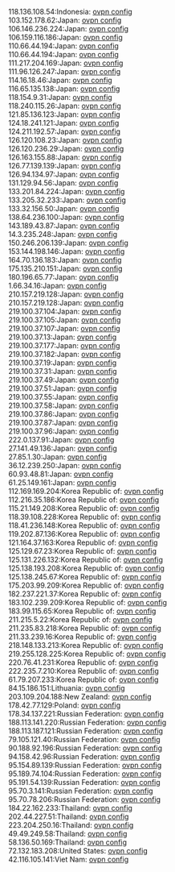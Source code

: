 118.136.108.54:Indonesia: [ovpn config](vpn/118_136_108_54.ovpn)  
103.152.178.62:Japan: [ovpn config](vpn/103_152_178_62.ovpn)  
106.146.236.224:Japan: [ovpn config](vpn/106_146_236_224.ovpn)  
106.159.116.186:Japan: [ovpn config](vpn/106_159_116_186.ovpn)  
110.66.44.194:Japan: [ovpn config](vpn/110_66_44_194.ovpn)  
110.66.44.194:Japan: [ovpn config](vpn/110_66_44_194.ovpn)  
111.217.204.169:Japan: [ovpn config](vpn/111_217_204_169.ovpn)  
111.96.126.247:Japan: [ovpn config](vpn/111_96_126_247.ovpn)  
114.16.18.46:Japan: [ovpn config](vpn/114_16_18_46.ovpn)  
116.65.135.138:Japan: [ovpn config](vpn/116_65_135_138.ovpn)  
118.154.9.31:Japan: [ovpn config](vpn/118_154_9_31.ovpn)  
118.240.115.26:Japan: [ovpn config](vpn/118_240_115_26.ovpn)  
121.85.136.123:Japan: [ovpn config](vpn/121_85_136_123.ovpn)  
124.18.241.121:Japan: [ovpn config](vpn/124_18_241_121.ovpn)  
124.211.192.57:Japan: [ovpn config](vpn/124_211_192_57.ovpn)  
126.120.108.23:Japan: [ovpn config](vpn/126_120_108_23.ovpn)  
126.120.236.29:Japan: [ovpn config](vpn/126_120_236_29.ovpn)  
126.163.155.88:Japan: [ovpn config](vpn/126_163_155_88.ovpn)  
126.77.139.139:Japan: [ovpn config](vpn/126_77_139_139.ovpn)  
126.94.134.97:Japan: [ovpn config](vpn/126_94_134_97.ovpn)  
131.129.94.56:Japan: [ovpn config](vpn/131_129_94_56.ovpn)  
133.201.84.224:Japan: [ovpn config](vpn/133_201_84_224.ovpn)  
133.205.32.233:Japan: [ovpn config](vpn/133_205_32_233.ovpn)  
133.32.156.50:Japan: [ovpn config](vpn/133_32_156_50.ovpn)  
138.64.236.100:Japan: [ovpn config](vpn/138_64_236_100.ovpn)  
143.189.43.87:Japan: [ovpn config](vpn/143_189_43_87.ovpn)  
14.3.235.248:Japan: [ovpn config](vpn/14_3_235_248.ovpn)  
150.246.206.139:Japan: [ovpn config](vpn/150_246_206_139.ovpn)  
153.144.198.146:Japan: [ovpn config](vpn/153_144_198_146.ovpn)  
164.70.136.183:Japan: [ovpn config](vpn/164_70_136_183.ovpn)  
175.135.210.151:Japan: [ovpn config](vpn/175_135_210_151.ovpn)  
180.196.65.77:Japan: [ovpn config](vpn/180_196_65_77.ovpn)  
1.66.34.16:Japan: [ovpn config](vpn/1_66_34_16.ovpn)  
210.157.219.128:Japan: [ovpn config](vpn/210_157_219_128.ovpn)  
210.157.219.128:Japan: [ovpn config](vpn/210_157_219_128.ovpn)  
219.100.37.104:Japan: [ovpn config](vpn/219_100_37_104.ovpn)  
219.100.37.105:Japan: [ovpn config](vpn/219_100_37_105.ovpn)  
219.100.37.107:Japan: [ovpn config](vpn/219_100_37_107.ovpn)  
219.100.37.13:Japan: [ovpn config](vpn/219_100_37_13.ovpn)  
219.100.37.177:Japan: [ovpn config](vpn/219_100_37_177.ovpn)  
219.100.37.182:Japan: [ovpn config](vpn/219_100_37_182.ovpn)  
219.100.37.19:Japan: [ovpn config](vpn/219_100_37_19.ovpn)  
219.100.37.31:Japan: [ovpn config](vpn/219_100_37_31.ovpn)  
219.100.37.49:Japan: [ovpn config](vpn/219_100_37_49.ovpn)  
219.100.37.51:Japan: [ovpn config](vpn/219_100_37_51.ovpn)  
219.100.37.55:Japan: [ovpn config](vpn/219_100_37_55.ovpn)  
219.100.37.58:Japan: [ovpn config](vpn/219_100_37_58.ovpn)  
219.100.37.86:Japan: [ovpn config](vpn/219_100_37_86.ovpn)  
219.100.37.87:Japan: [ovpn config](vpn/219_100_37_87.ovpn)  
219.100.37.96:Japan: [ovpn config](vpn/219_100_37_96.ovpn)  
222.0.137.91:Japan: [ovpn config](vpn/222_0_137_91.ovpn)  
27.141.49.136:Japan: [ovpn config](vpn/27_141_49_136.ovpn)  
27.85.1.30:Japan: [ovpn config](vpn/27_85_1_30.ovpn)  
36.12.239.250:Japan: [ovpn config](vpn/36_12_239_250.ovpn)  
60.93.48.81:Japan: [ovpn config](vpn/60_93_48_81.ovpn)  
61.25.149.161:Japan: [ovpn config](vpn/61_25_149_161.ovpn)  
112.169.169.204:Korea Republic of: [ovpn config](vpn/112_169_169_204.ovpn)  
112.216.35.186:Korea Republic of: [ovpn config](vpn/112_216_35_186.ovpn)  
115.21.149.208:Korea Republic of: [ovpn config](vpn/115_21_149_208.ovpn)  
118.39.108.228:Korea Republic of: [ovpn config](vpn/118_39_108_228.ovpn)  
118.41.236.148:Korea Republic of: [ovpn config](vpn/118_41_236_148.ovpn)  
119.202.87.136:Korea Republic of: [ovpn config](vpn/119_202_87_136.ovpn)  
121.164.37.163:Korea Republic of: [ovpn config](vpn/121_164_37_163.ovpn)  
125.129.67.23:Korea Republic of: [ovpn config](vpn/125_129_67_23.ovpn)  
125.131.226.132:Korea Republic of: [ovpn config](vpn/125_131_226_132.ovpn)  
125.138.193.208:Korea Republic of: [ovpn config](vpn/125_138_193_208.ovpn)  
125.138.245.67:Korea Republic of: [ovpn config](vpn/125_138_245_67.ovpn)  
175.203.99.209:Korea Republic of: [ovpn config](vpn/175_203_99_209.ovpn)  
182.237.221.37:Korea Republic of: [ovpn config](vpn/182_237_221_37.ovpn)  
183.102.239.209:Korea Republic of: [ovpn config](vpn/183_102_239_209.ovpn)  
183.99.115.65:Korea Republic of: [ovpn config](vpn/183_99_115_65.ovpn)  
211.215.5.22:Korea Republic of: [ovpn config](vpn/211_215_5_22.ovpn)  
211.235.83.218:Korea Republic of: [ovpn config](vpn/211_235_83_218.ovpn)  
211.33.239.16:Korea Republic of: [ovpn config](vpn/211_33_239_16.ovpn)  
218.148.133.213:Korea Republic of: [ovpn config](vpn/218_148_133_213.ovpn)  
219.255.128.225:Korea Republic of: [ovpn config](vpn/219_255_128_225.ovpn)  
220.76.41.231:Korea Republic of: [ovpn config](vpn/220_76_41_231.ovpn)  
222.235.7.210:Korea Republic of: [ovpn config](vpn/222_235_7_210.ovpn)  
61.79.207.233:Korea Republic of: [ovpn config](vpn/61_79_207_233.ovpn)  
84.15.186.151:Lithuania: [ovpn config](vpn/84_15_186_151.ovpn)  
203.109.204.188:New Zealand: [ovpn config](vpn/203_109_204_188.ovpn)  
178.42.77.129:Poland: [ovpn config](vpn/178_42_77_129.ovpn)  
178.34.137.221:Russian Federation: [ovpn config](vpn/178_34_137_221.ovpn)  
188.113.141.220:Russian Federation: [ovpn config](vpn/188_113_141_220.ovpn)  
188.113.187.121:Russian Federation: [ovpn config](vpn/188_113_187_121.ovpn)  
79.105.121.40:Russian Federation: [ovpn config](vpn/79_105_121_40.ovpn)  
90.188.92.196:Russian Federation: [ovpn config](vpn/90_188_92_196.ovpn)  
94.158.42.96:Russian Federation: [ovpn config](vpn/94_158_42_96.ovpn)  
95.154.89.139:Russian Federation: [ovpn config](vpn/95_154_89_139.ovpn)  
95.189.74.104:Russian Federation: [ovpn config](vpn/95_189_74_104.ovpn)  
95.191.54.139:Russian Federation: [ovpn config](vpn/95_191_54_139.ovpn)  
95.70.3.141:Russian Federation: [ovpn config](vpn/95_70_3_141.ovpn)  
95.70.78.206:Russian Federation: [ovpn config](vpn/95_70_78_206.ovpn)  
184.22.162.233:Thailand: [ovpn config](vpn/184_22_162_233.ovpn)  
202.44.227.51:Thailand: [ovpn config](vpn/202_44_227_51.ovpn)  
223.204.250.16:Thailand: [ovpn config](vpn/223_204_250_16.ovpn)  
49.49.249.58:Thailand: [ovpn config](vpn/49_49_249_58.ovpn)  
58.136.50.169:Thailand: [ovpn config](vpn/58_136_50_169.ovpn)  
72.132.183.208:United States: [ovpn config](vpn/72_132_183_208.ovpn)  
42.116.105.141:Viet Nam: [ovpn config](vpn/42_116_105_141.ovpn)  
